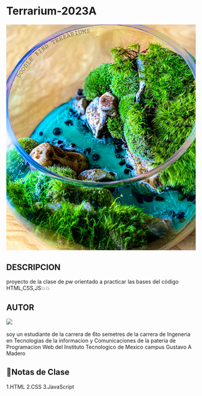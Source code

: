 # Terrarium-2023A
![Terratium Image](./images/il_fullxfull.2468001442_56pf.webp)

## DESCRIPCION
proyecto de la clase de pw orientado a practicar las bases del código HTML,CSS,JS💥💥

## AUTOR
<IMG 
    SRC="https://th.bing.com/th/id/R.7c3aba2aac05082a05781ceb708cc712?rik=2wNgYWUH8S6PGQ&riu=http%3a%2f%2fimages5.fanpop.com%2fimage%2fphotos%2f31500000%2fPedro-rio-31578601-252-300.jpg&ehk=84FRSszYxaMZ5J8BEemdG%2f2%2fryGXIR1rX5xmUGcvXN4%3d&risl=&pid=ImgRaw&r=0"
    ali="Fernando Palacios"
    width="150"/>

soy un estudiante de la carrera de 6to semetres de la carrera de Ingeneria en Tecnologias de la informacion y Comunicaciones de la pateria de Programacion Web del Instituto Tecnologico de Mexico campus Gustavo A Madero
   


## 📰Notas de Clase
1.HTML
2.CSS
3.JavaScript
